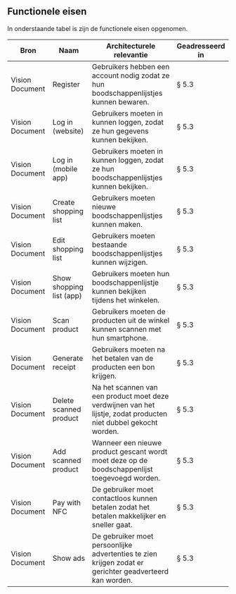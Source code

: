 ## Functionele eisen

In onderstaande tabel is zijn de functionele eisen opgenomen. 

| Bron            | Naam                     | Architecturele relevantie                                                                                         | Geadresseerd in |
|-----------------|--------------------------|-------------------------------------------------------------------------------------------------------------------|-----------------|
| Vision Document | Register                 | Gebruikers hebben een account nodig zodat ze hun boodschappenlijstjes kunnen bewaren.                            | &sect; 5.3      |
| Vision Document | Log in (website)         | Gebruikers moeten in kunnen loggen, zodat ze hun gegevens kunnen bekijken.                                        | &sect; 5.3      |
| Vision Document | Log in (mobile app)      | Gebruikers moeten in kunnen loggen, zodat ze hun boodschappenlijstjes kunnen bekijken.                            | &sect; 5.3      |
| Vision Document | Create shopping list     | Gebruikers moeten nieuwe boodschappenlijstjes kunnen maken.                                                       | &sect; 5.3      |
| Vision Document | Edit shopping list       | Gebruikers moeten bestaande boodschappenlijstjes kunnen wijzigen.                                                 | &sect; 5.3      |
| Vision Document | Show shopping list (app) | Gebruikers moeten hun boodschappenlijstje kunnen bekijken tijdens het winkelen.                                   | &sect; 5.3      |
| Vision Document | Scan product             | Gebruikers moeten de producten uit de winkel kunnen scannen met hun smartphone.                                   | &sect; 5.3      |
| Vision Document | Generate receipt         | Gebruikers moeten na het betalen van de producten een bon krijgen.                                                | &sect; 5.3      |
| Vision Document | Delete scanned product   | Na het scannen van een product moet deze verdwijnen van het lijstje, zodat producten niet dubbel gekocht worden. | &sect; 5.3      |
| Vision Document | Add scanned product      | Wanneer een nieuwe product gescant wordt moet deze op de boodschappenlijst toegevoegd worden.                    | &sect; 5.3      |
| Vision Document | Pay with NFC             | De gebruiker moet contactloos kunnen betalen zodat het betalen makkelijker en sneller gaat.                      | &sect; 5.3      |
| Vision Document | Show ads                 | De gebruiker moet persoonlijke advertenties te zien krijgen zodat er gerichter geadverteerd kan worden.          | &sect; 5.3      |

